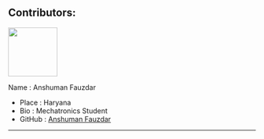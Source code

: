 ## Contributors:

<img src="https://github.com/AnshumanFauzdar.png" width="100px">

Name : Anshuman Fauzdar
- Place : Haryana
- Bio : Mechatronics Student
- GitHub : [Anshuman Fauzdar](https://github.com/AnshumanFauzdar)

---